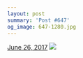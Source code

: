 ```yaml
---
layout: post
summary: 'Post #647'
og_image: 647-1280.jpg
---
```


<p>
  <time><a href="/647">June 26, 2017</a></time>
  <a href="/647"><img src="{{ site.assets_url }}/647-640.jpg" srcset="{{ site.assets_url }}/647-320.jpg 320w, {{ site.assets_url }}/647-640.jpg 640w, {{ site.assets_url }}/647-960.jpg 960w, {{ site.assets_url }}/647-1280.jpg 1280w" sizes="(min-width: 700px) 50vw, calc(100vw - 2rem)" /></a>
</p>
